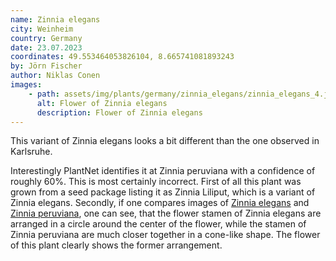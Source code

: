 ```yaml
---
name: Zinnia elegans
city: Weinheim
country: Germany
date: 23.07.2023
coordinates: 49.553464053826104, 8.665741081893243
by: Jörn Fischer
author: Niklas Conen
images:
    - path: assets/img/plants/germany/zinnia_elegans/zinnia_elegans_4.jpg
      alt: Flower of Zinnia elegans
      description: Flower of Zinnia elegans
---
```


This variant of Zinnia elegans looks a bit different than the one observed in Karlsruhe.

Interestingly PlantNet identifies it at Zinnia peruviana with a confidence of roughly 60%. This is most certainly incorrect. First of all this plant was grown from a seed package listing it as Zinnia Liliput, which is a variant of Zinnia elegans. Secondly, if one compares images of <a class="plink" href="https://www.inaturalist.org/taxa/181901-Zinnia-elegans/browse_photos?grouping=taxon_id">Zinnia elegans</a> and <a class="plink" href="https://www.inaturalist.org/taxa/153439-Zinnia-peruviana/browse_photos?grouping=taxon_id">Zinnia peruviana</a>, one can see, that the flower stamen of Zinnia elegans are arranged in a circle around the center of the flower, while the stamen of Zinnia peruviana are much closer together in a cone-like shape. The flower of this plant clearly shows the former arrangement.